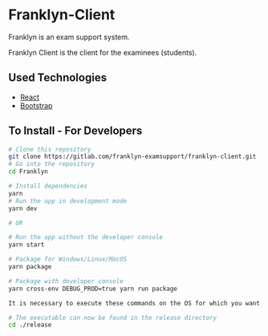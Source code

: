 # Franklyn-Client
Franklyn is an exam support system.

Franklyn Client is the client for the examinees (students).

## Used Technologies
- [React](https://reactjs.org/)
- [Bootstrap](https://getbootstrap.com/)

## To Install - For Developers
```bash
# Clone this repository
git clone https://gitlab.com/franklyn-examsupport/franklyn-client.git
# Go into the repository
cd Franklyn

# Install dependencies
yarn
# Run the app in development mode
yarn dev

# OR

# Run the app without the developer console
yarn start
```

``` bash
# Package for Windows/Linux/MacOS
yarn package

# Package with developer console
yarn cross-env DEBUG_PROD=true yarn run package

It is necessary to execute these commands on the OS for which you want to package the client.

# The executable can now be found in the release directory
cd ./release
```